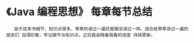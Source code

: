 # 《Java 编程思想》 每章每节总结

       由于这本书细节、知识点很多，草草的读过一遍还是跟没读过一样。适合给草草读过一遍的朋友们 加深印象，牢记细节与知识点。之后我会随着我看的进度 持续更新。